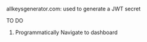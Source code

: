 allkeysgenerator.com:
used to generate a JWT secret

TO DO
1. Programmatically Navigate to dashboard